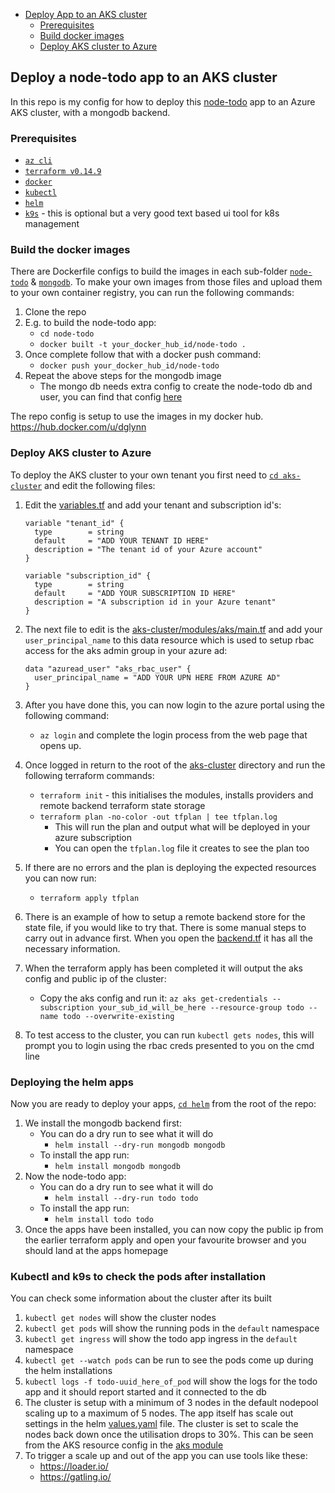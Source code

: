 - [Deploy App to an AKS cluster](#deploy-app-to-and-aks-cluster)
  - [Prerequisites](#prerequisites)
  - [Build docker images](#build-docker-images)
  - [Deploy AKS cluster to Azure](#deploy-aks-cluster-to-azure)

## Deploy a node-todo app to an AKS cluster

In this repo is my config for how to deploy this [node-todo](https://github.com/scotch-io/node-todo) app to an Azure AKS cluster, with a mongodb backend.

### Prerequisites

- [`az cli`](https://docs.microsoft.com/en-us/cli/azure/install-azure-cli)
- [`terraform v0.14.9`](https://releases.hashicorp.com/terraform/0.14.9/)
- [`docker`](https://docs.docker.com/engine/install/)
- [`kubectl`](https://kubernetes.io/docs/tasks/tools/)
- [`helm`](https://helm.sh/docs/intro/install/)
- [`k9s`](https://k9scli.io/topics/install/) - this is optional but a very good text based ui tool for k8s management

### Build the docker images

There are Dockerfile configs to build the images in each sub-folder [`node-todo`](node-todo/Dockerfile) & [`mongodb`](mongodb/Dockerfile). To make your own images from those files and upload them to your own container registry, you can run the following commands:

1. Clone the repo
1. E.g. to build the node-todo app:
   - `cd node-todo`
   - `docker built -t your_docker_hub_id/node-todo .`
1. Once complete follow that with a docker push command:
   - `docker push your_docker_hub_id/node-todo`
1. Repeat the above steps for the mongodb image
   - The mongo db needs extra config to create the node-todo db and user, you can find that config [here](mongodb/init.js)

The repo config is setup to use the images in my docker hub. https://hub.docker.com/u/dglynn

### Deploy AKS cluster to Azure

To deploy the AKS cluster to your own tenant you first need to [`cd aks-cluster`](aks-cluster) and edit the following files:

1. Edit the [variables.tf](aks-cluster/variables.tf) and add your tenant and subscription id's:

   ```
   variable "tenant_id" {
     type        = string
     default     = "ADD YOUR TENANT ID HERE"
     description = "The tenant id of your Azure account"
   }

   variable "subscription_id" {
     type        = string
     default     = "ADD YOUR SUBSCRIPTION ID HERE"
     description = "A subscription id in your Azure tenant"
   }
   ```

1. The next file to edit is the [aks-cluster/modules/aks/main.tf](aks-cluster/modules/aks/main.tf) and add your `user_principal_name` to this data resource which is used to setup rbac access for the aks admin group in your azure ad:
   ```
   data "azuread_user" "aks_rbac_user" {
     user_principal_name = "ADD YOUR UPN HERE FROM AZURE AD"
   }
   ```
1. After you have done this, you can now login to the azure portal using the following command:
   - `az login` and complete the login process from the web page that opens up.
1. Once logged in return to the root of the [aks-cluster](aks-cluster) directory and run the following terraform commands:
   - `terraform init` - this initialises the modules, installs providers and remote backend terraform state storage
   - `terraform plan -no-color -out tfplan | tee tfplan.log`
     - This will run the plan and output what will be deployed in your azure subscription
     - You can open the `tfplan.log` file it creates to see the plan too
1. If there are no errors and the plan is deploying the expected resources you can now run:
   - `terraform apply tfplan`
1. There is an example of how to setup a remote backend store for the state file, if you would like to try that. There is some manual steps to carry out in advance first. When you open the [backend.tf](aks-cluster/backend.tf) it has all the necessary information.
1. When the terraform apply has been completed it will output the aks config and public ip of the cluster:
   - Copy the aks config and run it: `az aks get-credentials --subscription your_sub_id_will_be_here --resource-group todo --name todo --overwrite-existing`
1. To test access to the cluster, you can run `kubectl gets nodes`, this will prompt you to login using the rbac creds presented to you on the cmd line

### Deploying the helm apps

Now you are ready to deploy your apps, [`cd helm`](helm) from the root of the repo:

1. We install the mongodb backend first:
   - You can do a dry run to see what it will do
     - `helm install --dry-run mongodb mongodb`
   - To install the app run:
     - `helm install mongodb mongodb`
1. Now the node-todo app:
   - You can do a dry run to see what it will do
     - `helm install --dry-run todo todo`
   - To install the app run:
     - `helm install todo todo`
1. Once the apps have been installed, you can now copy the public ip from the earlier terraform apply and open your favourite browser and you should land at the apps homepage

### Kubectl and k9s to check the pods after installation

You can check some information about the cluster after its built

1. `kubectl get nodes` will show the cluster nodes
1. `kubectl get pods` will show the running pods in the `default` namespace
1. `kubectl get ingress` will show the todo app ingress in the `default` namespace
1. `kubectl get --watch pods` can be run to see the pods come up during the helm installations
1. `kubectl logs -f todo-uuid_here_of_pod` will show the logs for the todo app and it should report started and it connected to the db
1. The cluster is setup with a minimum of 3 nodes in the default nodepool scaling up to a maximum of 5 nodes. The app itself has scale out settings in the helm [values.yaml](helm/todo/values.yaml) file. The cluster is set to scale the nodes back down once the utilisation drops to 30%. This can be seen from the AKS resource config in the [aks module](aks-cluster/aks/main.tf)
1. To trigger a scale up and out of the app you can use tools like these:
   - https://loader.io/
   - https://gatling.io/
